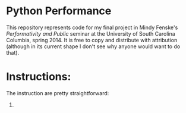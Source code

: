 Python Performance
=================

This repository represents code for my final project in Mindy Fenske's _Performativity and Public_ seminar at the University of South Carolina Columbia, spring 2014. It is free to copy and distribute with attribution (although in its current shape I don't see why anyone would want to do that).

Instructions:
=============

The instruction are pretty straightforward:

1. 
